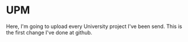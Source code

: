 # UPM
Here, I'm going to upload every University project I've been send.
This is the first change I've done at github.
